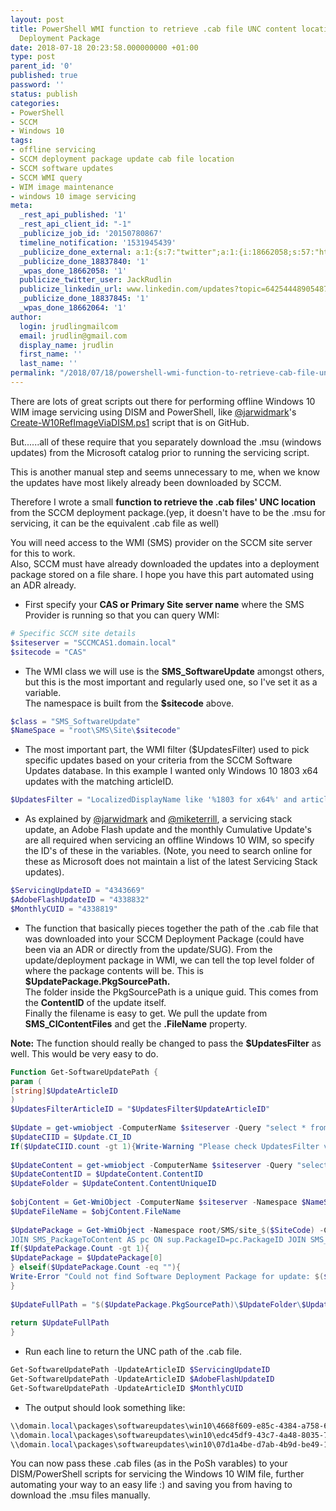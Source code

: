 ```yaml
---
layout: post
title: PowerShell WMI function to retrieve .cab file UNC content location from SCCM
  Deployment Package
date: 2018-07-18 20:23:58.000000000 +01:00
type: post
parent_id: '0'
published: true
password: ''
status: publish
categories:
- PowerShell
- SCCM
- Windows 10
tags:
- offline servicing
- SCCM deployment package update cab file location
- SCCM software updates
- SCCM WMI query
- WIM image maintenance
- windows 10 image servicing
meta:
  _rest_api_published: '1'
  _rest_api_client_id: "-1"
  _publicize_job_id: '20150780867'
  timeline_notification: '1531945439'
  _publicize_done_external: a:1:{s:7:"twitter";a:1:{i:18662058;s:57:"https://twitter.com/JackRudlin/status/1019679195826409473";}}
  _publicize_done_18837840: '1'
  _wpas_done_18662058: '1'
  publicize_twitter_user: JackRudlin
  publicize_linkedin_url: www.linkedin.com/updates?topic=6425444890548797440
  _publicize_done_18837845: '1'
  _wpas_done_18662064: '1'
author:
  login: jrudlingmailcom
  email: jrudlin@gmail.com
  display_name: jrudlin
  first_name: ''
  last_name: ''
permalink: "/2018/07/18/powershell-wmi-function-to-retrieve-cab-file-unc-content-location-from-sccm-deployment-package/"
---
```

There are lots of great scripts out there for performing offline Windows 10 WIM image servicing using DISM and PowerShell, like [@jarwidmark](https://twitter.com/jarwidmark)'s [Create-W10RefImageViaDISM.ps1](https://github.com/DeploymentResearch/DRFiles/blob/master/Scripts/Create-W10RefImageViaDISM.ps1) script that is on GitHub.

But......all of these require that you separately download the .msu (windows updates) from the Microsoft catalog prior to running the servicing script.

This is another manual step and seems unnecessary to me, when we know the updates have most likely already been downloaded by SCCM.

Therefore I wrote a small **function to retrieve the .cab files' UNC location** from the SCCM deployment package.(yep, it doesn't have to be the .msu for servicing, it can be the equivalent .cab file as well)

You will need access to the WMI (SMS) provider on the SCCM site server for this to work.  
Also, SCCM must have already downloaded the updates into a deployment package stored on a file share. I hope you have this part automated using an ADR already.

- First specify your **CAS or Primary Site server name** where the SMS Provider is running so that you can query WMI:

```powershell
# Specific SCCM site details  
$siteserver = "SCCMCAS1.domain.local"  
$sitecode = "CAS"  
```

- The WMI class we will use is the **SMS_SoftwareUpdate** amongst others, but this is the most important and regularly used one, so I've set it as a variable.  
The namespace is built from the **$sitecode** above.

```powershell
$class = "SMS_SoftwareUpdate"  
$NameSpace = "root\SMS\Site\$sitecode"  
```

- The most important part, the WMI filter ($UpdatesFilter) used to pick specific updates based on your criteria from the SCCM Software Updates database. In this example I wanted only Windows 10 1803 x64 updates with the matching articleID.

```powershell
$UpdatesFilter = "LocalizedDisplayName like '%1803 for x64%' and articleid="  
```

- As explained by [@jarwidmark](https://twitter.com/jarwidmark) and [@miketerrill](https://twitter.com/miketerrill), a servicing stack update, an Adobe Flash update and the monthly Cumulative Update's are all required when servicing an offline Windows 10 WIM, so specify the ID's of these in the variables. (Note, you need to search online for these as Microsoft does not maintain a list of the latest Servicing Stack updates).

```powershell
$ServicingUpdateID = "4343669"  
$AdobeFlashUpdateID = "4338832"  
$MonthlyCUID = "4338819"  
```

- The function that basically pieces together the path of the .cab file that was downloaded into your SCCM Deployment Package (could have been via an ADR or directly from the update/SUG).
From the update/deployment package in WMI, we can tell the top level folder of where the package contents will be. This is **$UpdatePackage.PkgSourcePath.**  
The folder inside the PkgSourcePath is a unique guid. This comes from the **ContentID** of the update itself.  
Finally the filename is easy to get. We pull the update from **SMS_CIContentFiles** and get the **.FileName** property.

**Note:** The function should really be changed to pass the **$UpdatesFilter** as well. This would be very easy to do.

```powershell
Function Get-SoftwareUpdatePath {
param (
[string]$UpdateArticleID
)
$UpdatesFilterArticleID = "$UpdatesFilter$UpdateArticleID"
 
$Update = get-wmiobject -ComputerName $siteserver -Query "select * from $class where $UpdatesFilterArticleID" -Namespace $NameSpace
$UpdateCIID = $Update.CI_ID
If($UpdateCIID.count -gt 1){Write-Warning "Please check UpdatesFilter variable as more than one update was returned"; Break}
 
$UpdateContent = get-wmiobject -ComputerName $siteserver -Query "select * from SMS_CItoContent where ci_id=$UpdateCIID" -Namespace $NameSpace
$UpdateContentID = $UpdateContent.ContentID
$UpdateFolder = $UpdateContent.ContentUniqueID
 
$objContent = Get-WmiObject -ComputerName $siteserver -Namespace $NameSpace -Class SMS_CIContentFiles -Filter "ContentID = $UpdateContentID"
$UpdateFileName = $objContent.FileName
 
$UpdatePackage = Get-WmiObject -Namespace root/SMS/site_$($SiteCode) -ComputerName $SiteServer -Query "SELECT DISTINCT sup.* FROM SMS_SoftwareUpdatesPackage AS sup `
JOIN SMS_PackageToContent AS pc ON sup.PackageID=pc.PackageID JOIN SMS_CIToContent AS cc ON pc.ContentID = cc.ContentID WHERE CC.CI_ID='$UpdateCIID'"
If($UpdatePackage.Count -gt 1){
$UpdatePackage = $UpdatePackage[0]
} elseif($UpdatePackage.Count -eq ""){
Write-Error "Could not find Software Deployment Package for update: $($update.LocalizedDisplayName)"
}
 
$UpdateFullPath = "$($UpdatePackage.PkgSourcePath)\$UpdateFolder\$UpdateFileName"
 
return $UpdateFullPath
}  
```

- Run each line to return the UNC path of the .cab file.

```powershell
Get-SoftwareUpdatePath -UpdateArticleID $ServicingUpdateID  
Get-SoftwareUpdatePath -UpdateArticleID $AdobeFlashUpdateID  
Get-SoftwareUpdatePath -UpdateArticleID $MonthlyCUID  
```

- The output should look something like:

```powershell
\\domain.local\packages\softwareupdates\win10\4668f609-e85c-4384-a758-6251918f1246\Windows10-KB4343669-x64.cab  
\\domain.local\packages\softwareupdates\win10\edc45df9-43c7-4a48-8035-72557d2b598d\Windows10-KB4338832-x64.cab  
\\domain.local\packages\softwareupdates\win10\07d1a4be-d7ab-4b9d-be49-19fe20b81754\Windows10-KB4338819-x64.cab  
```

You can now pass these .cab files (as in the PoSh varables) to your DISM/PowerShell scripts for servicing the Windows 10 WIM file, further automating your way to an easy life :) and saving you from having to download the .msu files manually.


